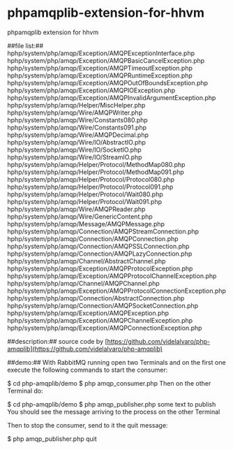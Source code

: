 phpamqplib-extension-for-hhvm
=============================

phpamqplib extension for hhvm

##file list:##
hphp/system/php/amqp/Exception/AMQPExceptionInterface.php
hphp/system/php/amqp/Exception/AMQPBasicCancelException.php
hphp/system/php/amqp/Exception/AMQPTimeoutException.php
hphp/system/php/amqp/Exception/AMQPRuntimeException.php
hphp/system/php/amqp/Exception/AMQPOutOfBoundsException.php
hphp/system/php/amqp/Exception/AMQPIOException.php
hphp/system/php/amqp/Exception/AMQPInvalidArgumentException.php
hphp/system/php/amqp/Helper/MiscHelper.php
hphp/system/php/amqp/Wire/AMQPWriter.php
hphp/system/php/amqp/Wire/Constants080.php
hphp/system/php/amqp/Wire/Constants091.php
hphp/system/php/amqp/Wire/AMQPDecimal.php
hphp/system/php/amqp/Wire/IO/AbstractIO.php
hphp/system/php/amqp/Wire/IO/SocketIO.php
hphp/system/php/amqp/Wire/IO/StreamIO.php
hphp/system/php/amqp/Helper/Protocol/MethodMap080.php
hphp/system/php/amqp/Helper/Protocol/MethodMap091.php
hphp/system/php/amqp/Helper/Protocol/Protocol080.php
hphp/system/php/amqp/Helper/Protocol/Protocol091.php
hphp/system/php/amqp/Helper/Protocol/Wait080.php
hphp/system/php/amqp/Helper/Protocol/Wait091.php
hphp/system/php/amqp/Wire/AMQPReader.php
hphp/system/php/amqp/Wire/GenericContent.php
hphp/system/php/amqp/Message/AMQPMessage.php
hphp/system/php/amqp/Connection/AMQPStreamConnection.php
hphp/system/php/amqp/Connection/AMQPConnection.php
hphp/system/php/amqp/Connection/AMQPSSLConnection.php
hphp/system/php/amqp/Connection/AMQPLazyConnection.php
hphp/system/php/amqp/Channel/AbstractChannel.php
hphp/system/php/amqp/Exception/AMQPProtocolException.php
hphp/system/php/amqp/Exception/AMQPProtocolChannelException.php
hphp/system/php/amqp/Channel/AMQPChannel.php
hphp/system/php/amqp/Exception/AMQPProtocolConnectionException.php
hphp/system/php/amqp/Connection/AbstractConnection.php
hphp/system/php/amqp/Connection/AMQPSocketConnection.php
hphp/system/php/amqp/Exception/AMQPException.php
hphp/system/php/amqp/Exception/AMQPChannelException.php
hphp/system/php/amqp/Exception/AMQPConnectionException.php

##description:##
source code by [https://github.com/videlalvaro/php-amqplib](https://github.com/videlalvaro/php-amqplib)

##demo:##
With RabbitMQ running open two Terminals and on the first one execute the following commands to start the consumer:

$ cd php-amqplib/demo
$ php amqp_consumer.php
Then on the other Terminal do:

$ cd php-amqplib/demo
$ php amqp_publisher.php some text to publish
You should see the message arriving to the process on the other Terminal

Then to stop the consumer, send to it the quit message:

$ php amqp_publisher.php quit

